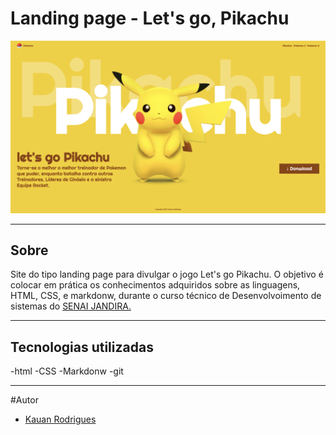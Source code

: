 # Landing page - Let's go, Pikachu

![](./screenshot/Print%20Pikachu.png)
___
## Sobre
Site do tipo landing page para divulgar o jogo Let's go Pikachu. O objetivo é colocar em prática os conhecimentos adquiridos sobre as linguagens, HTML, CSS, e markdonw, durante o curso técnico de Desenvolvoimento de sistemas do [SENAI JANDIRA.](https://sp.senai.br/unidade/jandira/)


___

## Tecnologias utilizadas 
-html
-CSS
-Markdonw
-git

___

#Autor 

- [Kauan Rodrigues]()